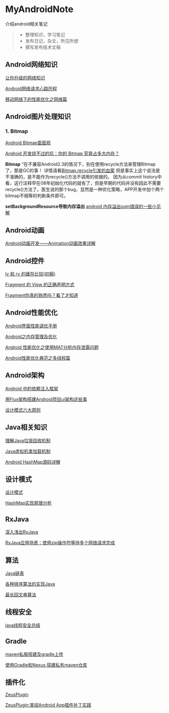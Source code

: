 # MyAndroidNote
介绍android相关笔记

> * 整理知识，学习笔记
> * 发布日记，杂文，所见所想
> * 撰写发布技术文稿

## Android网络知识
[让你升级的网络知识](https://segmentfault.com/a/1190000004569460)

[Android网络请求心路历程](http://www.jianshu.com/p/3141d4e46240)

[移动网络下的性能优化之网络篇](https://segmentfault.com/a/1190000004561343)

## Android图片处理知识
### 1. Bitmap
[Android Bitmap面面观](http://jayfeng.com/2016/03/22/Android-Bitmap%E9%9D%A2%E9%9D%A2%E8%A7%82/)

[Android 开发绕不过的坑：你的 Bitmap 究竟占多大内存？](http://bugly.qq.com/bbs/forum.php?mod=viewthread&tid=498)

**Bitmap** “在不兼容Android2.3的情况下，别在使用recycle方法来管理Bitmap了，那是GC的事！
详情请看[Bitmap.recycle引发的血案](http://blog.csdn.net/eclipsexys/article/details/50581162) 但是事实上这个说法是不准确的，是不能作为recycle()方法不调用的依据的。
因为从commit history中看，这行注释早在08年初始化代码的就有了，但是早期的代码并没有因此不需要recycle()方法了。医生说的那个bug，显然是一种优化策略，APP开发中加个两个bitmap不相等的判断条件即可。

**setBackgroundResource导致内存溢出** [android 内存溢出oom错误的一些小见解](http://blog.csdn.net/xuhui_7810/article/details/9493681)

## Android动画
[Android动画开发——Animation动画效果详解](http://www.jianshu.com/p/17dfa01f6553)

## Android控件
[lv 和 rv 的缓存比较(初稿)](http://jcodecraeer.com/a/anzhuokaifa/androidkaifa/2012/1113/548.html)

[Fragment 的 View 的正确声明方式](http://www.jianshu.com/p/27576f058d8b)

[Fragment你真的熟悉吗？看了才知道](http://www.jianshu.com/p/662c46cd3b5f?utm_campaign=haruki&utm_content=note&utm_medium=reader_share&utm_source=qq)
## Android性能优化
[Android界面性能调优手册](https://androidtest.org/android-graphics-performance-pattens/)

[Android之内存管理及优化](http://www.jianshu.com/p/9546d21376ed)

[Android 性能优化之使用MAT分析内存泄露问题](http://jcodecraeer.com/a/anzhuokaifa/androidkaifa/2015/0309/2565.html)

[Android性能优化典范之多线程篇](http://bugly.qq.com/bbs/forum.php?mod=viewthread&tid=1022&extra=page%3D1)
## Android架构

[Android 中的依赖注入框架](http://jcodecraeer.com/a/anzhuokaifa/androidkaifa/2016/0226/3998.html)

[用Flux架构搭建Android项目ui架构这些事](http://www.jianshu.com/p/4b755df66a97)

[设计模式六大原则](http://www.uml.org.cn/sjms/201211023.asp#1)
## Java相关知识
[理解Java垃圾回收机制](http://www.jayfeng.com/2016/03/11/%E7%90%86%E8%A7%A3Java%E5%9E%83%E5%9C%BE%E5%9B%9E%E6%94%B6%E6%9C%BA%E5%88%B6/)

[Java虚拟机类加载机制](http://blog.csdn.net/u013256816/article/details/50829596)

[Android HashMap源码详解](http://blog.csdn.net/abcdef314159/article/details/51165630)

## 设计模式

[设计模式](http://design-patterns.readthedocs.org/zh_CN/latest/structural_patterns/bridge.html)

[HashMap实现原理分析](http://yikun.github.io/2015/04/01/Java-HashMap%E5%B7%A5%E4%BD%9C%E5%8E%9F%E7%90%86%E5%8F%8A%E5%AE%9E%E7%8E%B0/)

## RxJava 
[深入浅出RxJava](http://blog.csdn.net/lzyzsd/article/details/41833541)

[RxJava应用场景：使用zip操作符等待多个网络请求完成](http://jcodecraeer.com/a/anzhuokaifa/androidkaifa/2016/0325/4080.html)

## 算法
[Java链表](http://blog.csdn.net/fightforyourdream/article/details/16353519)

[各种排序算法的实现Java](http://my.oschina.net/byronhs/blog/508615)

[最长回文串算法](http://blog.csdn.net/wdxin1322/article/details/12172487)

## 线程安全
[java线程安全总结](http://jcodecraeer.com/a/chengxusheji/java/2013/0627/1396.html)

## Gradle
[maven私服搭建及gradle上传](http://www.jianshu.com/p/b1fe26d5b8c8)

[使用Gradle和Nexus 搭建私有maven仓库](http://xuhao.tech/2016/08/30/maven.html?utm_source=tuicool&utm_medium=referral)

## 插件化
[ZeusPlugin](https://github.com/iReaderAndroid/ZeusPlugin)

[ZeusPlugin:掌阅Android App插件补丁实践](http://www.jianshu.com/p/b1e7b6326330)
